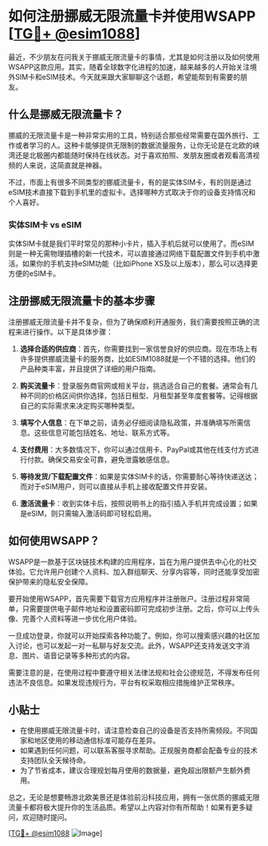 # 如何注册挪威无限流量卡并使用WSAPP [[TG💪+ @esim1088](https://t.me/s/esim1088)]

最近，不少朋友在问我关于挪威无限流量卡的事情，尤其是如何注册以及如何使用WSAPP这款应用。其实，随着全球数字化进程的加速，越来越多的人开始关注境外SIM卡和eSIM技术。今天就来跟大家聊聊这个话题，希望能帮到有需要的朋友。

## 什么是挪威无限流量卡？

挪威的无限流量卡是一种非常实用的工具，特别适合那些经常需要在国外旅行、工作或者学习的人。这种卡能够提供无限制的数据流量服务，让你无论是在北欧的峡湾还是北极圈内都能随时保持在线状态。对于喜欢拍照、发朋友圈或者观看高清视频的人来说，这简直就是神器。

不过，市面上有很多不同类型的挪威流量卡，有的是实体SIM卡，有的则是通过eSIM技术直接下载到手机里的虚拟卡。选择哪种方式取决于你的设备支持情况和个人喜好。

### 实体SIM卡 vs eSIM

实体SIM卡就是我们平时常见的那种小卡片，插入手机后就可以使用了。而eSIM则是一种无需物理插槽的新一代技术，可以直接通过网络下载配置文件到手机中激活。如果你的手机支持eSIM功能（比如iPhone XS及以上版本），那么可以选择更方便的eSIM卡。

## 注册挪威无限流量卡的基本步骤

注册挪威无限流量卡并不复杂，但为了确保顺利开通服务，我们需要按照正确的流程来进行操作。以下是具体步骤：

1. **选择合适的供应商**：首先，你需要找到一家信誉良好的供应商。现在市场上有许多提供挪威流量卡的服务商，比如ESIM1088就是一个不错的选择。他们的产品种类丰富，并且提供了详细的用户指南。

2. **购买流量卡**：登录服务商官网或相关平台，挑选适合自己的套餐。通常会有几种不同的价格区间供你选择，包括日租型、月租型甚至年度套餐等。记得根据自己的实际需求来决定购买哪种类型。

3. **填写个人信息**：在下单之前，请务必仔细阅读隐私政策，并准确填写所需信息。这些信息可能包括姓名、地址、联系方式等。

4. **支付费用**：大多数情况下，你可以通过信用卡、PayPal或其他在线支付方式进行付款。确保交易安全可靠，避免泄露敏感信息。

5. **等待发货/下载配置文件**：如果是实体SIM卡的话，你需要耐心等待快递送达；而对于eSIM用户，则可以直接从手机上接收配置文件并安装。

6. **激活流量卡**：收到实体卡后，按照说明书上的指引插入手机并完成设置；如果是eSIM，则只需输入激活码即可轻松启用。

## 如何使用WSAPP？

WSAPP是一款基于区块链技术构建的应用程序，旨在为用户提供去中心化的社交体验。它允许用户创建个人资料、加入群组聊天、分享内容等，同时还能享受加密保护带来的隐私安全保障。

要开始使用WSAPP，首先需要下载官方应用程序并注册账户。注册过程非常简单，只需要提供电子邮件地址和设置密码即可完成初步注册。之后，你可以上传头像、完善个人资料等进一步优化用户体验。

一旦成功登录，你就可以开始探索各种功能了。例如，你可以搜索感兴趣的社区加入讨论，也可以发起一对一私聊与好友交流。此外，WSAPP还支持发送文字消息、图片、语音记录等多种形式的内容。

需要注意的是，在使用过程中要遵守相关法律法规和社会公德规范，不得发布任何违法不良信息。如果发现违规行为，平台有权采取相应措施维护正常秩序。

## 小贴士

- 在使用挪威无限流量卡时，请注意检查自己的设备是否支持所需频段。不同国家和地区使用的移动通信标准可能存在差异。
- 如果遇到任何问题，可以联系客服寻求帮助。正规服务商都会配备专业的技术支持团队全天候待命。
- 为了节省成本，建议合理规划每月使用的数据量，避免超出限额产生额外费用。

总之，无论是想要畅游北欧美景还是体验前沿科技应用，拥有一张优质的挪威无限流量卡都将极大提升你的生活品质。希望以上内容对你有所帮助！如果有更多疑问，欢迎随时提问。

[[TG💪+ @esim1088](https://t.me/s/esim1088) ![Image](https://i.postimg.cc/4NQfJmqS/Snipaste-2025-05-13-00-14-12.png)]